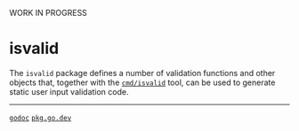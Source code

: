 WORK IN PROGRESS

# isvalid

The `isvalid` package defines a number of validation functions and other objects that,
together with the [`cmd/isvalid`](cmd/isvalid) tool, can be used to generate static user
input validation code.

----

[`godoc`](http://godoc.org/github.com/frk/isvalid)
[`pkg.go.dev`](https://pkg.go.dev/github.com/frk/isvalid)